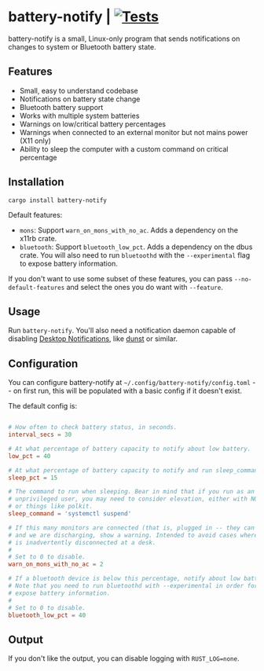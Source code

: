 # battery-notify | [![Tests](https://img.shields.io/github/actions/workflow/status/cdown/battery-notify/ci.yml?branch=master)](https://github.com/cdown/battery-notify/actions?query=branch%3Amaster)

battery-notify is a small, Linux-only program that sends notifications on
changes to system or Bluetooth battery state.

## Features

- Small, easy to understand codebase
- Notifications on battery state change
- Bluetooth battery support
- Works with multiple system batteries
- Warnings on low/critical battery percentages
- Warnings when connected to an external monitor but not mains power (X11 only)
- Ability to sleep the computer with a custom command on critical percentage

## Installation

    cargo install battery-notify

Default features:

- `mons`: Support `warn_on_mons_with_no_ac`. Adds a dependency on the x11rb
  crate.
- `bluetooth`: Support `bluetooth_low_pct`. Adds a dependency on the dbus
  crate. You will also need to run `bluetoothd` with the `--experimental` flag
  to expose battery information.

If you don't want to use some subset of these features, you can pass
`--no-default-features` and select the ones you do want with `--feature`.

## Usage

Run `battery-notify`. You'll also need a notification daemon capable of
disabling [Desktop Notifications][], like
[dunst](https://github.com/dunst-project/dunst) or similar.

## Configuration

You can configure battery-notify at `~/.config/battery-notify/config.toml` --
on first run, this will be populated with a basic config if it doesn't exist.

The default config is:

```toml

# How often to check battery status, in seconds.
interval_secs = 30

# At what percentage of battery capacity to notify about low battery.
low_pct = 40

# At what percentage of battery capacity to notify and run sleep_command.
sleep_pct = 15

# The command to run when sleeping. Bear in mind that if you run as an
# unprivileged user, you may need to consider elevation, either with NOPASSWD
# or things like polkit.
sleep_command = 'systemctl suspend'

# If this many monitors are connected (that is, plugged in -- they can be off)
# and we are discharging, show a warning. Intended to avoid cases where power
# is inadvertently disconnected at a desk.
#
# Set to 0 to disable.
warn_on_mons_with_no_ac = 2

# If a bluetooth device is below this percentage, notify about low battery.
# Note that you need to run bluetoothd with --experimental in order for it to
# expose battery information.
#
# Set to 0 to disable.
bluetooth_low_pct = 40
```

## Output

If you don't like the output, you can disable logging with `RUST_LOG=none`.

[Desktop Notifications]: https://specifications.freedesktop.org/notification-spec/latest/
